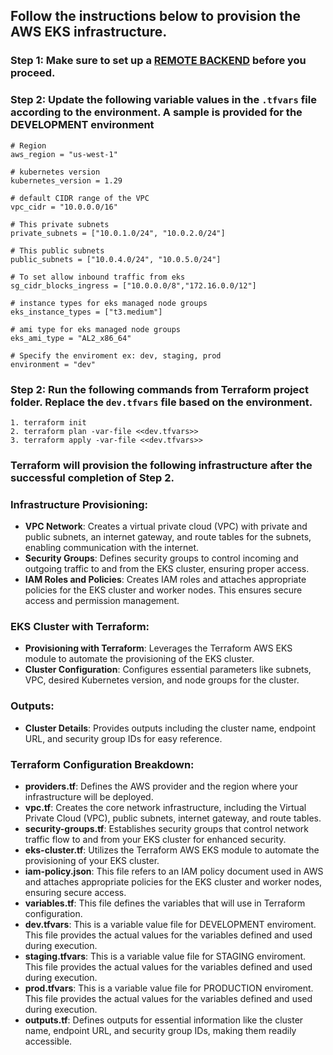 ## Follow the instructions below to provision the AWS EKS infrastructure.

 ### Step 1: Make sure to set up a [REMOTE BACKEND](/infra_as_code/1.aws_ias_rb-s3-db/README.md) before you proceed.

 ### Step 2: Update the following variable values in the `.tfvars` file according to the environment. A sample is provided for the DEVELOPMENT environment 
    
    # Region
    aws_region = "us-west-1"

    # kubernetes version
    kubernetes_version = 1.29

    # default CIDR range of the VPC
    vpc_cidr = "10.0.0.0/16"

    # This private subnets
    private_subnets = ["10.0.1.0/24", "10.0.2.0/24"]

    # This public subnets
    public_subnets = ["10.0.4.0/24", "10.0.5.0/24"]

    # To set allow inbound traffic from eks
    sg_cidr_blocks_ingress = ["10.0.0.0/8","172.16.0.0/12"]

    # instance types for eks managed node groups
    eks_instance_types = ["t3.medium"]

    # ami type for eks managed node groups
    eks_ami_type = "AL2_x86_64"

    # Specify the enviroment ex: dev, staging, prod
    environment = "dev"
    

### Step 2: Run the following commands from Terraform project folder. Replace the `dev.tfvars` file based on the environment.

  ````
  1. terraform init 
  2. terraform plan -var-file <<dev.tfvars>>
  3. terraform apply -var-file <<dev.tfvars>>
  ````
  

### Terraform will provision the following infrastructure after the successful completion of Step 2.
### Infrastructure Provisioning:
- **VPC Network**: Creates a virtual private cloud (VPC) with private and public subnets, an internet gateway, and route tables for the subnets, enabling communication with the internet.
- **Security Groups**: Defines security groups to control incoming and outgoing traffic to and from the EKS cluster, ensuring proper access.
- **IAM Roles and Policies**: Creates IAM roles and attaches appropriate policies for the EKS cluster and worker nodes. This ensures secure access and permission management.

### EKS Cluster with Terraform:
- **Provisioning with Terraform**: Leverages the Terraform AWS EKS module to automate the provisioning of the EKS cluster.
- **Cluster Configuration**: Configures essential parameters like subnets, VPC, desired Kubernetes version, and node groups for the cluster.

### Outputs:
- **Cluster Details**: Provides outputs including the cluster name, endpoint URL, and security group IDs for easy reference.


### Terraform Configuration Breakdown:
- **providers.tf**: Defines the AWS provider and the region where your infrastructure will be deployed.
- **vpc.tf**: Creates the core network infrastructure, including the Virtual Private Cloud (VPC), public subnets, internet gateway, and route tables.
- **security-groups.tf**: Establishes security groups that control network traffic flow to and from your EKS cluster for enhanced security.
- **eks-cluster.tf**: Utilizes the Terraform AWS EKS module to automate the provisioning of your EKS cluster.
- **iam-policy.json**: This file refers to an IAM policy document used in AWS and attaches appropriate policies for the EKS cluster and worker nodes, ensuring secure access.
- **variables.tf**: This file defines the variables that will use in Terraform configuration.
- **dev.tfvars**: This is a variable value file for DEVELOPMENT enviroment. This file provides the actual values for the variables defined and used during execution.
- **staging.tfvars**: This is a variable value file for STAGING enviroment. This file provides the actual values for the variables defined and used during execution.
- **prod.tfvars**: This is a variable value file for PRODUCTION enviroment. This file provides the actual values for the variables defined and used during execution.
- **outputs.tf**: Defines outputs for essential information like the cluster name, endpoint URL, and security group IDs, making them readily accessible.

